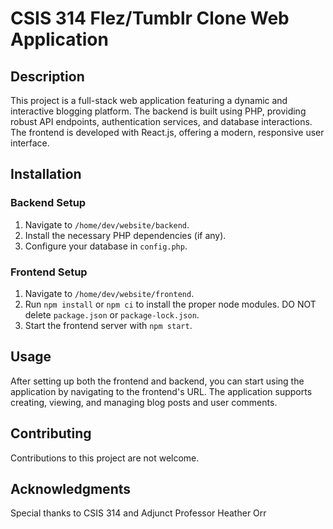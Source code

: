 # CSIS 314 Flez/Tumblr Clone Web Application

## Description

This project is a full-stack web application featuring a dynamic and interactive blogging platform. The backend is built using PHP, providing robust API endpoints, authentication services, and database interactions. The frontend is developed with React.js, offering a modern, responsive user interface.

## Installation

### Backend Setup
1. Navigate to `/home/dev/website/backend`.
2. Install the necessary PHP dependencies (if any).
3. Configure your database in `config.php`.

### Frontend Setup
1. Navigate to `/home/dev/website/frontend`.
2. Run `npm install` or `npm ci` to install the proper node modules. DO NOT delete `package.json` or `package-lock.json`.
3. Start the frontend server with `npm start`.

## Usage

After setting up both the frontend and backend, you can start using the application by navigating to the frontend's URL. The application supports creating, viewing, and managing blog posts and user comments.

## Contributing

Contributions to this project are not welcome.

## Acknowledgments

Special thanks to CSIS 314 and Adjunct Professor Heather Orr

